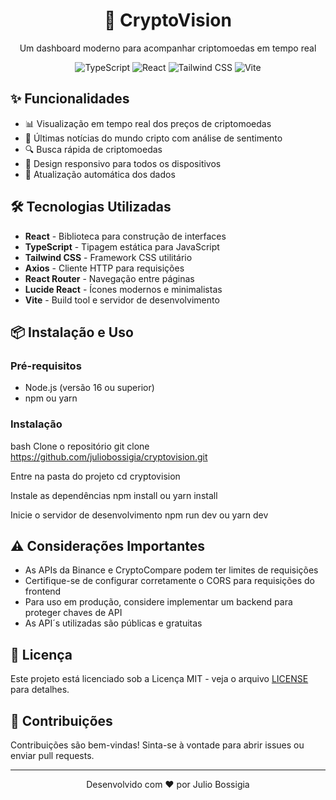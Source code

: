 <div align="center">
  <h1>🚀 CryptoVision</h1>
  <p>Um dashboard moderno para acompanhar criptomoedas em tempo real</p>
  
  ![TypeScript](https://img.shields.io/badge/TypeScript-007ACC?style=for-the-badge&logo=typescript&logoColor=white)
  ![React](https://img.shields.io/badge/React-20232A?style=for-the-badge&logo=react&logoColor=61DAFB)
  ![Tailwind CSS](https://img.shields.io/badge/Tailwind_CSS-38B2AC?style=for-the-badge&logo=tailwind-css&logoColor=white)
  ![Vite](https://img.shields.io/badge/Vite-B73BFE?style=for-the-badge&logo=vite&logoColor=FFD62E)
</div>

## ✨ Funcionalidades

- 📊 Visualização em tempo real dos preços de criptomoedas
- 📰 Últimas notícias do mundo cripto com análise de sentimento
- 🔍 Busca rápida de criptomoedas
- 📱 Design responsivo para todos os dispositivos
- 🔄 Atualização automática dos dados


## 🛠️ Tecnologias Utilizadas

- **React** - Biblioteca para construção de interfaces
- **TypeScript** - Tipagem estática para JavaScript
- **Tailwind CSS** - Framework CSS utilitário
- **Axios** - Cliente HTTP para requisições
- **React Router** - Navegação entre páginas
- **Lucide React** - Ícones modernos e minimalistas
- **Vite** - Build tool e servidor de desenvolvimento

## 📦 Instalação e Uso

### Pré-requisitos
- Node.js (versão 16 ou superior)
- npm ou yarn

### Instalação
bash
Clone o repositório
git clone https://github.com/juliobossigia/cryptovision.git

Entre na pasta do projeto
cd cryptovision

Instale as dependências
npm install
ou
yarn install

Inicie o servidor de desenvolvimento
npm run dev
ou
yarn dev

## ⚠️ Considerações Importantes

- As APIs da Binance e CryptoCompare podem ter limites de requisições
- Certifique-se de configurar corretamente o CORS para requisições do frontend
- Para uso em produção, considere implementar um backend para proteger chaves de API
- As API´s utilizadas são públicas e gratuitas

## 📄 Licença

Este projeto está licenciado sob a Licença MIT - veja o arquivo [LICENSE](LICENSE) para detalhes.

## 🤝 Contribuições

Contribuições são bem-vindas! Sinta-se à vontade para abrir issues ou enviar pull requests.

---

<div align="center">
  <p>Desenvolvido com ❤️ por Julio Bossigia</p>
</div>
